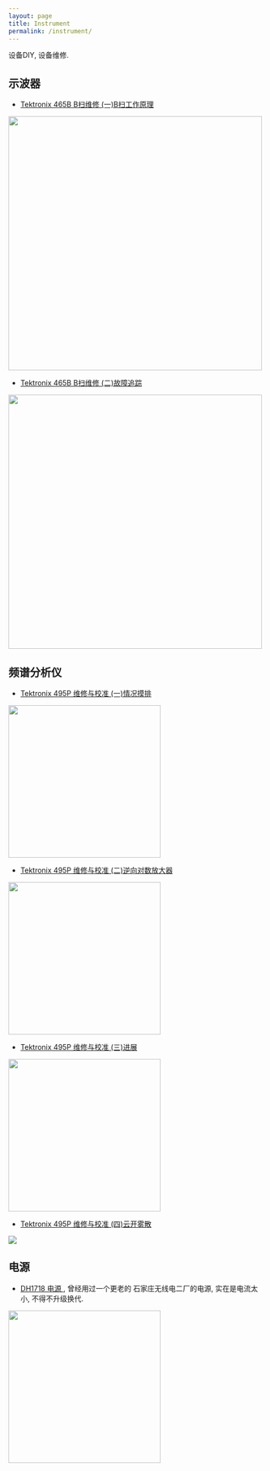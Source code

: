 ```yaml
---
layout: page
title: Instrument
permalink: /instrument/
---
```


设备DIY, 设备维修.
## 示波器


* <a href="{{ site.baseurl }}/tek465b-bsweep/"> Tektronix 465B B扫维修 (一)B扫工作原理 </a>
<img src="{{site.baseurl}}/images/tek465b-bsweep-1.jpg" class="center" width="500">


* <a href="{{ site.baseurl }}/tek465b-bsweep-fix1/"> Tektronix 465B B扫维修 (二)故障追踪 </a>
<img src="{{site.baseurl}}/images/tek465b-bsweep-13.jpg" class="center" width="500" >


## 频谱分析仪

* <a href="{{ site.baseurl }}/tek495-fix-state/"> Tektronix 495P 维修与校准 (一)情况摸排 </a>
<img src="{{site.baseurl}}/images/tek495-fix-1.jpg" class="center"  height="300px">

* <a href="{{ site.baseurl }}/tek495-fix-log/"> Tektronix 495P 维修与校准 (二)逆向对数放大器 </a>
<img src="{{site.baseurl}}/images/tek495-fix-21.jpg" class="center"  height="300px" >


* <a href="{{ site.baseurl }}/tek495-fix-progress/"> Tektronix 495P 维修与校准 (三)进展 </a>
<img src="{{site.baseurl}}/images/tek495-fix-33.jpg" class="center"  height="300px" >


* <a href="{{ site.baseurl }}/tek495-fix-fixed/"> Tektronix 495P 维修与校准 (四)云开雾散 </a>
<img src="{{site.baseurl}}/images/tek495-fix-49.jpg" class="center"  >



## 电源

* <a href="{{ site.baseurl }}/DH1718-fix/"> DH1718 电源 </a>, 曾经用过一个更老的 石家庄无线电二厂的电源, 实在是电流太小, 不得不升级换代.
<img src="{{site.baseurl}}/images/dh1718-face.jpg" class="center" height="300px" />


